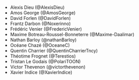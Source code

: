 - Alexis Dieu (@AlexisDieu)
- Amos George (@AmosGeorge)
- David Forlen (@DavidForlen)
- Frantz Darbon (@Noxerinno)
- Frédéric Venier (@FredericVenier)
- Maxime Botreau-Roussel-Bonneterre (@Maxime-Daalimar)
- Nathan Barloy (@nathanBarloy)
- Océane Chazé (@OceaneC)
- Quentin Charrier (@QuentinCharrierTncy)
- Théotime Frognet (@Terestios)
- Tristan Le Godais (@PolariTOON)
- Victor Thevenon (@victorthevenon)
- Xavier Indice (@XavierIndice)
